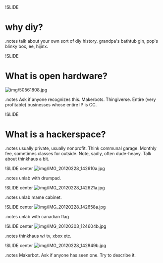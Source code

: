 !SLIDE
# why diy? #

.notes talk about your own sort of diy history. grandpa's bathtub gin, pop's blinky box, ee, hijinx. 

!SLIDE
# What is open hardware? #
![img/50561808.jpg](img/50561808.jpg)

.notes Ask if anyone recognizes this. Makerbots. Thingiverse. Entire (very profitable) businesses whose entire IP is CC. 

!SLIDE
# What is a hackerspace? #

.notes usually private, usually nonprofit. Think communal garage. Monthly fee, sometimes classes for outside. Note, sadly, often dude-heavy. Talk about thinkhaus a bit.

!SLIDE center
![img/IMG_20120228_142610a.jpg](img/IMG_20120228_142610a.jpg)

.notes unlab with drumpad.

!SLIDE center
![img/IMG_20120228_142621a.jpg](img/IMG_20120228_142621a.jpg)

.notes unlab mame cabinet.

!SLIDE center
![img/IMG_20120228_142658a.jpg](img/IMG_20120228_142658a.jpg)

.notes unlab with canadian flag

!SLIDE center
![img/IMG_20120303_124604b.jpg](img/IMG_20120303_124604b.jpg)

.notes thinkhaus w/ tv, xbox etc.

!SLIDE center
![img/IMG_20120228_142849b.jpg](img/IMG_20120228_142849b.jpg)

.notes Makerbot. Ask if anyone has seen one. Try to describe it.

